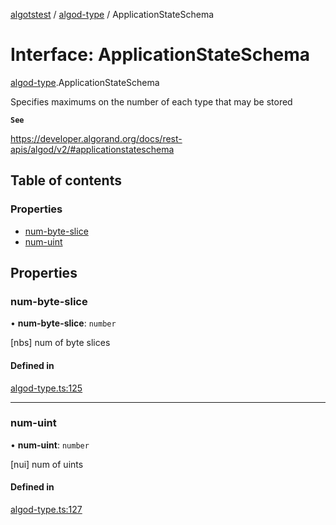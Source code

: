 [algotstest](../README.md) / [algod-type](../modules/algod_type.md) / ApplicationStateSchema

# Interface: ApplicationStateSchema

[algod-type](../modules/algod_type.md).ApplicationStateSchema

Specifies maximums on the number of each type that may be stored

**`See`**

https://developer.algorand.org/docs/rest-apis/algod/v2/#applicationstateschema

## Table of contents

### Properties

- [num-byte-slice](algod_type.ApplicationStateSchema.md#num-byte-slice)
- [num-uint](algod_type.ApplicationStateSchema.md#num-uint)

## Properties

### num-byte-slice

• **num-byte-slice**: `number`

[nbs] num of byte slices

#### Defined in

[algod-type.ts:125](https://github.com/algorandfoundation/algokit-utils-ts/blob/b75e3eb/src/algod-type.ts#L125)

___

### num-uint

• **num-uint**: `number`

[nui] num of uints

#### Defined in

[algod-type.ts:127](https://github.com/algorandfoundation/algokit-utils-ts/blob/b75e3eb/src/algod-type.ts#L127)
